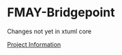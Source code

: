 # FMAY-Bridgepoint
Changes not yet in xtuml core


<a id="Project Information"></a>[Project Information](https://fmay-software.github.io/FMAY-Bridgepoint/)
  
  